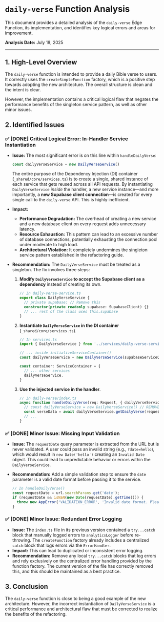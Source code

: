 # `daily-verse` Function Analysis

This document provides a detailed analysis of the `daily-verse` Edge Function, its implementation, and identifies key logical errors and areas for improvement.

**Analysis Date:** July 18, 2025

---

## 1. High-Level Overview

The `daily-verse` function is intended to provide a daily Bible verse to users. It correctly uses the `createSimpleFunction` factory, which is a positive step towards adopting the new architecture. The overall structure is clean and the intent is clear.

However, the implementation contains a critical logical flaw that negates the performance benefits of the singleton service pattern, as well as other minor issues.

## 2. Identified Issues

### ✅ **[DONE]** Critical Logical Error: In-Handler Service Instantiation

-   **Issue:** The most significant error is on this line within `handleDailyVerse`:

    ```typescript
    const dailyVerseService = new DailyVerseService()
    ```

    The entire purpose of the Dependency Injection (DI) container (`_shared/core/services.ts`) is to create a single, shared instance of each service that gets reused across all API requests. By instantiating `DailyVerseService` *inside* the handler, a new service instance—and more importantly, a **new Supabase client connection**—is created for every single call to the `daily-verse` API. This is highly inefficient.

-   **Impact:**
    -   **Performance Degradation:** The overhead of creating a new service and a new database client on every request adds unnecessary latency.
    -   **Resource Exhaustion:** This pattern can lead to an excessive number of database connections, potentially exhausting the connection pool under moderate to high load.
    -   **Architectural Violation:** It completely undermines the singleton service pattern established in the refactoring guide.

-   **Recommendation:** The `DailyVerseService` must be treated as a singleton. The fix involves three steps:

    1.  **Modify `DailyVerseService` to accept the Supabase client as a dependency** instead of creating its own.

        ```typescript
        // In daily-verse-service.ts
        export class DailyVerseService {
          // private supabase; // Remove this
          constructor(private readonly supabase: SupabaseClient) {}
          // ... rest of the class uses this.supabase
        }
        ```

    2.  **Instantiate `DailyVerseService` in the DI container** (`_shared/core/services.ts`).

        ```typescript
        // In services.ts
        import { DailyVerseService } from '../services/daily-verse-service.ts'; // Adjust path

        // ... inside initializeServiceContainer()
        const dailyVerseService = new DailyVerseService(supabaseServiceClient);

        const container: ServiceContainer = {
          // ... other services
          dailyVerseService,
        }
        ```

    3.  **Use the injected service in the handler**.

        ```typescript
        // In daily-verse/index.ts
        async function handleDailyVerse(req: Request, { dailyVerseService, analyticsLogger }: ServiceContainer): Promise<Response> {
          // const dailyVerseService = new DailyVerseService() // REMOVE THIS LINE
          const verseData = await dailyVerseService.getDailyVerse(requestDate);
          // ...
        }
        ```

### ✅ **[DONE]** Minor Issue: Missing Input Validation

-   **Issue:** The `requestDate` query parameter is extracted from the URL but is never validated. A user could pass an invalid string (e.g., `?date=hello`), which would result in `new Date('hello')` creating an `Invalid Date` object. This could lead to unpredictable behavior or errors within the `DailyVerseService`.
-   **Recommendation:** Add a simple validation step to ensure the `date` parameter is a valid date format before passing it to the service.

    ```typescript
    // In handleDailyVerse()
    const requestDate = url.searchParams.get('date');
    if (requestDate && isNaN(new Date(requestDate).getTime())) {
      throw new AppError('VALIDATION_ERROR', 'Invalid date format. Please use YYYY-MM-DD.', 400);
    }
    ```

### ✅ **[DONE]** Minor Issue: Redundant Error Logging

-   **Issue:** The `index.ts` file in its previous version contained a `try...catch` block that manually logged errors to `analyticsLogger` before re-throwing. The `createFunction` factory already includes a centralized `catch` block that logs errors via the `ErrorHandler`.
-   **Impact:** This can lead to duplicated or inconsistent error logging.
-   **Recommendation:** Remove any local `try...catch` blocks that log errors and rely exclusively on the centralized error handling provided by the function factory. The current version of the file has correctly removed this, and this should be maintained as a best practice.

## 3. Conclusion

The `daily-verse` function is close to being a good example of the new architecture. However, the incorrect instantiation of `DailyVerseService` is a critical performance and architectural flaw that must be corrected to realize the benefits of the refactoring.
